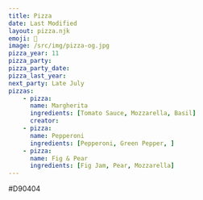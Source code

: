 ```yaml
---
title: Pizza
date: Last Modified
layout: pizza.njk
emoji: 🍕
image: /src/img/pizza-og.jpg
pizza_year: 11
pizza_party:
pizza_party_date:
pizza_last_year: 
next_party: Late July
pizzas:
    - pizza:
      name: Margherita
      ingredients: [Tomato Sauce, Mozzarella, Basil]
      creator: 
    - pizza:
      name: Pepperoni
      ingredients: [Pepperoni, Green Pepper, ]
    - pizza:
      name: Fig & Pear
      ingredients: [Fig Jam, Pear, Mozzarella]
---
```


#D90404